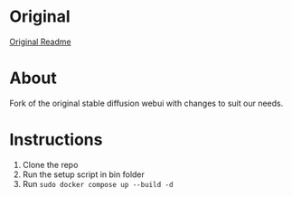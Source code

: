 # Original

[Original Readme](https://github.com/AUTOMATIC1111/stable-diffusion-webui/blob/master/README.md)

# About

Fork of the original stable diffusion webui with changes to suit our needs.

# Instructions
1. Clone the repo
2. Run the setup script in bin folder
3. Run ```sudo docker compose up --build -d```

